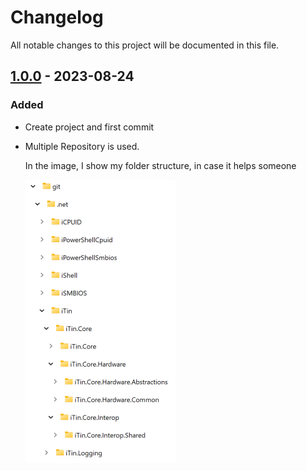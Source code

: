 ﻿# Changelog

All notable changes to this project will be documented in this file.

## [1.0.0] - 2023-08-24

### Added

  - Create project and first commit

  - Multiple Repository is used.

    In the image, I show my folder structure, in case it helps someone

    ![multi-repo.png][mutli-repo] 

[mutli-repo]: ./assets/multi-repo.png "folder structure"

[1.0.0]: https://github.com/iAJTin/iTin.Mime/releases/tag/v1.0.0
